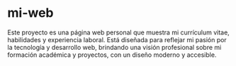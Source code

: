 # mi-web
Este proyecto es una página web personal que muestra mi currículum vitae, habilidades y experiencia laboral. Está diseñada para reflejar mi pasión por la tecnología y desarrollo web, brindando una visión profesional sobre mi formación académica y proyectos, con un diseño moderno y accesible.
